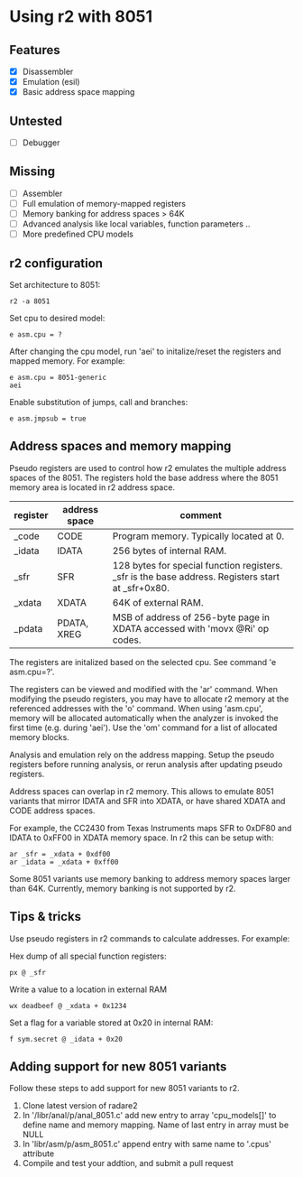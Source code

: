 Using r2 with 8051
==================

Features
--------
- [x] Disassembler
- [x] Emulation (esil)
- [x] Basic address space mapping

Untested
--------
- [ ] Debugger

Missing
-------
- [ ] Assembler
- [ ] Full emulation of memory-mapped registers
- [ ] Memory banking for address spaces > 64K
- [ ] Advanced analysis like local variables, function parameters ..
- [ ] More predefined CPU models

r2 configuration
----------------

Set architecture to 8051:

`r2 -a 8051`

Set cpu to desired model:

`e asm.cpu = ?`

After changing the cpu model, run 'aei' to initalize/reset the registers and
mapped memory. For example:

````
e asm.cpu = 8051-generic
aei
````

Enable substitution of jumps, call and branches:

`e asm.jmpsub = true`


Address spaces and memory mapping
---------------------------------

Pseudo registers are used to control how r2 emulates the multiple address
spaces of the 8051. The registers hold the base address where the 8051 memory
area is located in r2 address space.

|register|address space|comment|
|--|--|--|
|_code|CODE|Program memory. Typically located at 0.|
|_idata|IDATA|256 bytes of internal RAM.|
|_sfr|SFR|128 bytes for special function registers. _sfr is the base address. Registers start at _sfr+0x80.|
|_xdata|XDATA|64K of external RAM.|
|_pdata|PDATA, XREG|MSB of address of 256-byte page in XDATA accessed with 'movx @Ri' op codes.|

The registers are initalized based on the selected cpu. See command
'e asm.cpu=?'.

The registers can be viewed and modified with the 'ar' command. When modifying
the pseudo registers, you may have to allocate r2 memory at the referenced
addresses with the 'o' command. When using 'asm.cpu', memory will be allocated
automatically when the analyzer is invoked the first time (e.g. during 'aei').
Use the 'om' command for a list of allocated memory blocks.

Analysis and emulation rely on the address mapping. Setup the pseudo registers
before running analysis, or rerun analysis after updating pseudo registers.

Address spaces can overlap in r2 memory. This allows to emulate 8051 variants
that mirror IDATA and SFR into XDATA, or have shared XDATA and CODE address
spaces.

For example, the CC2430 from Texas Instruments maps SFR to 0xDF80 and IDATA to
0xFF00 in XDATA memory space. In r2 this can be setup with:

````
ar _sfr = _xdata + 0xdf00
ar _idata = _xdata + 0xff00
````

Some 8051 variants use memory banking to address memory spaces larger than 64K.
Currently, memory banking is not supported by r2.


Tips & tricks
-------------

Use pseudo registers in r2 commands to calculate addresses. For example:

Hex dump of all special function registers:

`px @ _sfr`

Write a value to a location in external RAM

`wx deadbeef @ _xdata + 0x1234`

Set a flag for a variable stored at 0x20 in internal RAM:

`f sym.secret @ _idata + 0x20`


Adding support for new 8051 variants
------------------------------------

Follow these steps to add support for new 8051 variants to r2.

1. Clone latest version of radare2
2. In '/libr/anal/p/anal_8051.c' add new entry to array 'cpu_models[]' to define name and memory mapping. Name of last entry in array must be NULL
3. In 'libr/asm/p/asm_8051.c' append entry with same name to '.cpus' attribute
4. Compile and test your addtion, and submit a pull request
